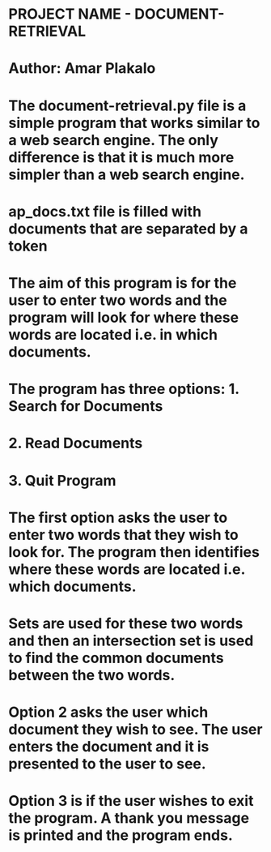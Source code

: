 # PROJECT NAME - DOCUMENT-RETRIEVAL 
# Author: Amar Plakalo
# The document-retrieval.py file is a simple program that works similar to a web search engine. The only difference is that it is much more simpler than a web search engine.
# ap_docs.txt file is filled with documents that are separated by a <NEW DOCUMENT> token
# The aim of this program is for the user to enter two words and the program will look for where these words are located i.e. in which documents.
# The program has three options: 1. Search for Documents
#                                2. Read Documents
#                                3. Quit Program
# The first option asks the user to enter two words that they wish to look for. The program then identifies where these words are located i.e. which documents.
# Sets are used for these two words and then an intersection set is used to find the common documents between the two words.
# Option 2 asks the user which document they wish to see. The user enters the document and it is presented to the user to see.
# Option 3 is if the user wishes to exit the program. A thank you message is printed and the program ends.
